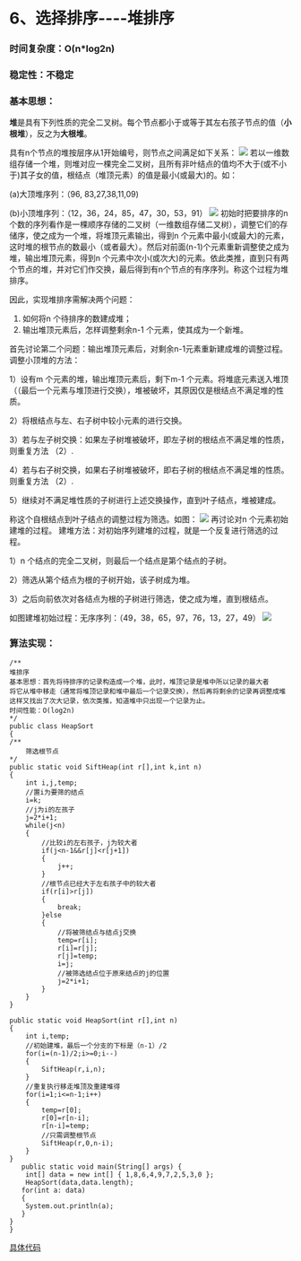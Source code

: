 # 6、选择排序----堆排序
### 时间复杂度：O(n*log2n)
### 稳定性：不稳定
### 基本思想：
**堆**是具有下列性质的完全二叉树。每个节点都小于或等于其左右孩子节点的值（**小根堆**），反之为**大根堆**。

具有n个节点的堆按层序从1开始编号，则节点之间满足如下关系：
![](http://i.imgur.com/9DUKTmg.jpg)
若以一维数组存储一个堆，则堆对应一棵完全二叉树，且所有非叶结点的值均不大于(或不小于)其子女的值，根结点（堆顶元素）的值是最小(或最大)的。如：

(a)大顶堆序列：（96, 83,27,38,11,09)

(b)小顶堆序列：（12，36，24，85，47，30，53，91）
![](http://i.imgur.com/9rtXpe1.jpg)
初始时把要排序的n个数的序列看作是一棵顺序存储的二叉树（一维数组存储二叉树），调整它们的存储序，使之成为一个堆，将堆顶元素输出，得到n 个元素中最小(或最大)的元素，这时堆的根节点的数最小（或者最大）。然后对前面(n-1)个元素重新调整使之成为堆，输出堆顶元素，得到n 个元素中次小(或次大)的元素。依此类推，直到只有两个节点的堆，并对它们作交换，最后得到有n个节点的有序序列。称这个过程为堆排序。

因此，实现堆排序需解决两个问题：
1. 如何将n 个待排序的数建成堆；
2. 输出堆顶元素后，怎样调整剩余n-1 个元素，使其成为一个新堆。


首先讨论第二个问题：输出堆顶元素后，对剩余n-1元素重新建成堆的调整过程。
调整小顶堆的方法：

1）设有m 个元素的堆，输出堆顶元素后，剩下m-1 个元素。将堆底元素送入堆顶（（最后一个元素与堆顶进行交换），堆被破坏，其原因仅是根结点不满足堆的性质。

2）将根结点与左、右子树中较小元素的进行交换。

3）若与左子树交换：如果左子树堆被破坏，即左子树的根结点不满足堆的性质，则重复方法 （2）.

4）若与右子树交换，如果右子树堆被破坏，即右子树的根结点不满足堆的性质。则重复方法 （2）.

5）继续对不满足堆性质的子树进行上述交换操作，直到叶子结点，堆被建成。

称这个自根结点到叶子结点的调整过程为筛选。如图：
![](http://i.imgur.com/LeRRvcB.jpg)
再讨论对n 个元素初始建堆的过程。
建堆方法：对初始序列建堆的过程，就是一个反复进行筛选的过程。

1）n 个结点的完全二叉树，则最后一个结点是第个结点的子树。

2）筛选从第个结点为根的子树开始，该子树成为堆。

3）之后向前依次对各结点为根的子树进行筛选，使之成为堆，直到根结点。

如图建堆初始过程：无序序列：（49，38，65，97，76，13，27，49）
![](http://i.imgur.com/J26Cejw.jpg)

### 算法实现：
	/**
	堆排序
	基本思想：首先将待排序的记录构造成一个堆，此时，堆顶记录是堆中所以记录的最大者
	将它从堆中移走（通常将堆顶记录和堆中最后一个记录交换），然后再将剩余的记录再调整成堆
	这样又找出了次大记录，依次类推，知道堆中只出现一个记录为止。
	时间性能：O(log2n)
	*/
	public class HeapSort
	{
	/**
		筛选根节点
	*/
	public static void SiftHeap(int r[],int k,int n)
	{
		int i,j,temp;
		//置i为要筛的结点
		i=k;
		//j为i的左孩子  	
		j=2*i+1;
		while(j<n)
		{
			//比较i的左右孩子，j为较大者
			if(j<n-1&&r[j]<r[j+1])
			{
				j++;
			}
			//根节点已经大于左右孩子中的较大者
			if(r[i]>r[j])
			{
				break;
			}else
			{
				//将被筛结点与结点j交换
				temp=r[i];
				r[i]=r[j];
				r[j]=temp;
				i=j;
				//被筛选结点位于原来结点的j的位置
				j=2*i+1; 
			}
		}
	}
	
	public static void HeapSort(int r[],int n)
	{
		int i,temp;
		//初始建堆，最后一个分支的下标是（n-1）/2
		for(i=(n-1)/2;i>=0;i--)
		{
			SiftHeap(r,i,n);
		}
		//重复执行移走堆顶及重建堆得
		for(i=1;i<=n-1;i++)
		{
			temp=r[0];
			r[0]=r[n-i];
			r[n-i]=temp;
			//只需调整根节点
			SiftHeap(r,0,n-i);
		}
	}
	   public static void main(String[] args) {
        int[] data = new int[] { 1,8,6,4,9,7,2,5,3,0 };
        HeapSort(data,data.length);
       for(int a: data)
       {
       	System.out.println(a);
       }
    }
	}
[具体代码](https://github.com/Azcy/Algorithm/blob/master/SortingAlgorithm/HeapSort.java)